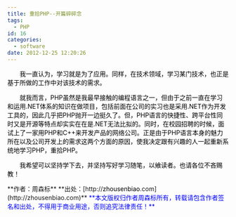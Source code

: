 ```yaml
---
title: 重拾PHP--开篇碎碎念
tags:
  - PHP
id: 16
categories:
  - software
date: 2012-12-25 12:20:26
---
```


<span style="color: #000000;">　　我一直认为，学习就是为了应用。同样，在技术领域，学习某门技术，也正是基于所做的工作中对该技术的需求。</span>

<div id="cnblogs_post_body">

<span style="color: #000000;">　　就我而言，PHP虽然是我最早接触的编程语言之一，但由于之前一直在学习和运用.NET体系的知识在做项目，包括前面在公司的实习也是采用.NET作为开发工具的，因此几乎把PHP抛开一边挺久了。但，PHP语言的快捷性、跨平台性同时又是开源等特点却实实在在是.NET无法比拟的。同时，在校园招聘的时候，面试上了一家用PHP和C++来开发产品的网络公司。正是由于PHP语言本身的魅力所在以及公司开发上的需求这两个方面的原因，使我决定跟有兴趣的人一起重新系统地学习PHP，重拾PHP。</span>

<span style="color: #000000;">　　我希望可以坚持学下去，并坚持写好学习随笔，以飨读者。也请各位不吝赐教！</span>

</div>
<div id="MySignature">**作者：周森标**
**出处：[http://<span style="color: #000000;">zhousenbiao</span>.com](http://zhousenbiao.com)** 
<span style="color: blue;">**本文版权归作者周森标所有，转载请包含作者签名和出处，不得用于商业用途，否则追究法律责任！**</span></div>
